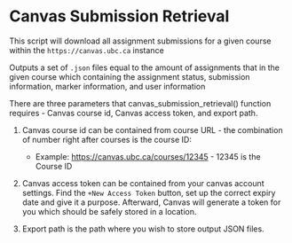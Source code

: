 # Canvas Submission Retrieval

This script will download all assignment submissions for a given course within the `https://canvas.ubc.ca` instance

Outputs a set of `.json` files equal to the amount of assignments that in the given course which containing the assignment status, submission information, marker information, and user information

There are three parameters that canvas_submission_retrieval() function requires - Canvas course id, Canvas access token, and export path.

1.  Canvas course id can be contained from course URL - the combination of number right after courses is the course ID:
    * Example: https://canvas.ubc.ca/courses/12345 - 12345 is the Course ID
     
2.  Canvas access token can be contained from your canvas account settings. Find the `+New Access Token` button, set up the correct expiry date and give it a purpose. Afterward, Canvas will generate a token for you which should be safely stored in a location.
   
3.  Export path is the path where you wish to store output JSON files.
